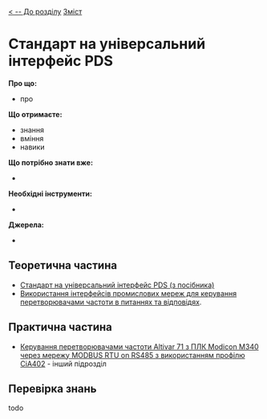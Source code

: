 [< -- До розділу](../README.md)         [Зміст](../../contents.md)

# Стандарт на універсальний інтерфейс PDS

**Про що:**

- про 

**Що отримаєте:**

- знання 
- вміння 
- навики 

**Що потрібно знати вже:**

- 

**Необхідні інструменти:**

- 

**Джерела:** 

- 

## Теоретична частина

- [Стандарт на універсальний інтерфейс PDS (з посібника)](teor.md)
- [Використання інтерфейсів промислових мереж для керування перетворювачами частоти в питаннях та відповідях](teor1.md).

## Практична частина

- [Керування перетворювачами частоти Altivar 71 з ПЛК Modicon M340 через мережу MODBUS RTU on RS485 з використанням профілю CiA402](../cia402/atv71m340.md) - інший підрозділ

## Перевірка знань

todo